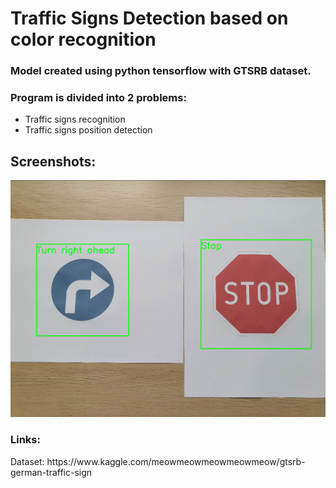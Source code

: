 # Traffic Signs Detection based on color recognition

<h3>Model created using python tensorflow with GTSRB dataset.</h3> 

<h3>Program is divided into 2 problems:</h3>
<ul>
<li>Traffic signs recognition</li>
<li>Traffic signs position detection</li>
</ul>

<h2>Screenshots:</h2>

![screenshot](/images/screenshots/trafficLightDetection_ss_1.PNG)

<h3>Links:</h3>
  <p>Dataset: https://www.kaggle.com/meowmeowmeowmeowmeow/gtsrb-german-traffic-sign</p>
